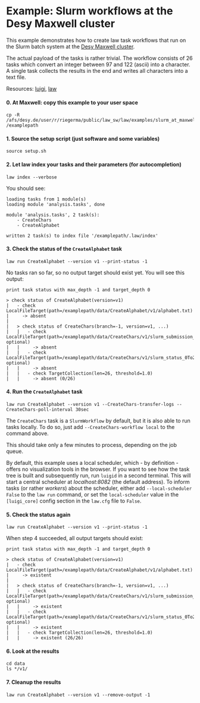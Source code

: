 # Example: Slurm workflows at the Desy Maxwell cluster

This example demonstrates how to create law task workflows that run on the Slurm batch system at the [Desy Maxwell cluster](https://confluence.desy.de/display/MXW/Maxwell+Cluster).

The actual payload of the tasks is rather trivial.
The workflow consists of 26 tasks which convert an integer between 97 and 122 (ascii) into a character.
A single task collects the results in the end and writes all characters into a text file.

Resources: [luigi](http://luigi.readthedocs.io/en/stable), [law](http://law.readthedocs.io/en/latest)


#### 0. At Maxwell: copy this example to your user space

```shell
cp -R /afs/desy.de/user/r/riegerma/public/law_sw/law/examples/slurm_at_maxwell/* /examplepath
```


#### 1. Source the setup script (just software and some variables)

```shell
source setup.sh
```


#### 2. Let law index your tasks and their parameters (for autocompletion)

```shell
law index --verbose
```

You should see:

```shell
loading tasks from 1 module(s)
loading module 'analysis.tasks', done

module 'analysis.tasks', 2 task(s):
    - CreateChars
    - CreateAlphabet

written 2 task(s) to index file '/examplepath/.law/index'
```


#### 3. Check the status of the `CreateAlphabet` task

```shell
law run CreateAlphabet --version v1 --print-status -1
```

No tasks ran so far, so no output target should exist yet. You will see this output:

```shell
print task status with max_depth -1 and target_depth 0

> check status of CreateAlphabet(version=v1)
|   - check LocalFileTarget(path=/examplepath/data/CreateAlphabet/v1/alphabet.txt)
|     -> absent
|
|   > check status of CreateChars(branch=-1, version=v1, ...)
|   |   - check LocalFileTarget(path=/examplepath/data/CreateChars/v1/slurm_submission_0To26.json, optional)
|   |     -> absent
|   |   - check LocalFileTarget(path=/examplepath/data/CreateChars/v1/slurm_status_0To26.json, optional)
|   |     -> absent
|   |   - check TargetCollection(len=26, threshold=1.0)
|   |     -> absent (0/26)
```


#### 4. Run the `CreateAlphabet` task


```shell
law run CreateAlphabet --version v1 --CreateChars-transfer-logs --CreateChars-poll-interval 30sec
```

The ``CreateChars`` task is a ``SlurmWorkflow`` by default, but it is also able to run tasks locally.
To do so, just add ``--CreateChars-workflow local`` to the command above.

This should take only a few minutes to process, depending on the job queue.

By default, this example uses a local scheduler, which - by definition - offers no visualization tools in the browser.
If you want to see how the task tree is built and subsequently run, run ``luigid`` in a second terminal.
This will start a central scheduler at *localhost:8082* (the default address).
To inform tasks (or rather *workers*) about the scheduler, either add ``--local-scheduler False`` to the ``law run`` command, or set the ``local-scheduler`` value in the ``[luigi_core]`` config section in the ``law.cfg`` file to ``False``.


#### 5. Check the status again

```shell
law run CreateAlphabet --version v1 --print-status -1
```

When step 4 succeeded, all output targets should exist:

```shell
print task status with max_depth -1 and target_depth 0

> check status of CreateAlphabet(version=v1)
|   - check LocalFileTarget(path=/examplepath/data/CreateAlphabet/v1/alphabet.txt)
|     -> existent
|
|   > check status of CreateChars(branch=-1, version=v1, ...)
|   |   - check LocalFileTarget(path=/examplepath/data/CreateChars/v1/slurm_submission_0To26.json, optional)
|   |     -> existent
|   |   - check LocalFileTarget(path=/examplepath/data/CreateChars/v1/slurm_status_0To26.json, optional)
|   |     -> existent
|   |   - check TargetCollection(len=26, threshold=1.0)
|   |     -> existent (26/26)
```


#### 6. Look at the results

```shell
cd data
ls */v1/
```


#### 7. Cleanup the results

```shell
law run CreateAlphabet --version v1 --remove-output -1
```
